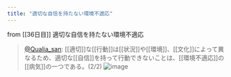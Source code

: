 ```yaml
---
title: "適切な自信を持たない環境不適応"
---
```


from [[36日目]]
適切な自信を持たない環境不適応
> [@Qualia_san](https://twitter.com/Qualia_san/status/1598347542638788608?s=20&t=ebHDBcxvLPkQ1oq9lsAxRw): [[適切]]な[[行動]]は[[状況]]や[[環境]]、[[文化]]によって異なるため、適切な[[自信]]を持って行動できないことは、[[環境不適応]]の[[病気]]の一つである。(2/2)
> ![image](https://pbs.twimg.com/media/Fi53HgGacAAHkAv.png)
